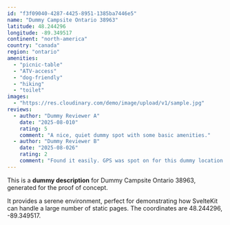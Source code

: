 ```yaml
---
id: "f3f09040-4287-4425-8951-1385ba7446e5"
name: "Dummy Campsite Ontario 38963"
latitude: 48.244296
longitude: -89.349517
continent: "north-america"
country: "canada"
region: "ontario"
amenities:
  - "picnic-table"
  - "ATV-access"
  - "dog-friendly"
  - "hiking"
  - "toilet"
images:
  - "https://res.cloudinary.com/demo/image/upload/v1/sample.jpg"
reviews:
  - author: "Dummy Reviewer A"
    date: "2025-08-010"
    rating: 5
    comment: "A nice, quiet dummy spot with some basic amenities."
  - author: "Dummy Reviewer B"
    date: "2025-08-026"
    rating: 2
    comment: "Found it easily. GPS was spot on for this dummy location."
---
```


This is a **dummy description** for Dummy Campsite Ontario 38963, generated for the proof of concept.

It provides a serene environment, perfect for demonstrating how SvelteKit can handle a large number of static pages. The coordinates are 48.244296, -89.349517.

